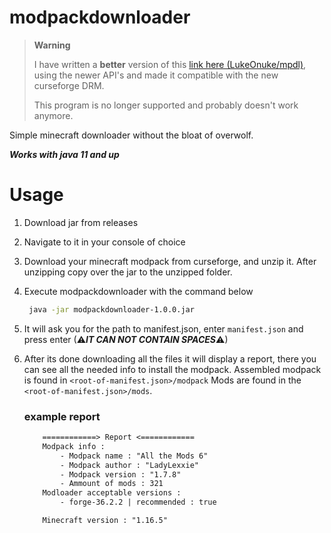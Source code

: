 # modpackdownloader

> **Warning**
> 
> I have written a **better** version of this [link here (LukeOnuke/mpdl)](https://github.com/lukeonuke/mpdl), using the newer API's and made it compatible with the new curseforge DRM.
> 
> This program is no longer supported and probably doesn't work anymore.

Simple minecraft downloader without the bloat of overwolf.

***Works with java 11 and up***

# Usage
1. Download jar from releases
2. Navigate to it in your console of choice
3. Download your minecraft modpack from curseforge, and 
   unzip it. After unzipping copy over the jar to the unzipped folder.
4. Execute modpackdownloader with the command below
   ```bash
    java -jar modpackdownloader-1.0.0.jar
   ```
5. It will ask you for the path to manifest.json, enter `manifest.json` and press enter (⚠***IT CAN NOT CONTAIN SPACES***⚠)
6. After its done downloading all the files it will display
   a report, there you can see all the needed info to 
   install the modpack. Assembled modpack is found in
   `<root-of-manifest.json>/modpack`
   Mods are found in the 
   `<root-of-manifest.json>/mods`.
    
    ### example report
    ```txt
        ============> Report <============
        Modpack info :
            - Modpack name : "All the Mods 6"
            - Modpack author : "LadyLexxie"
            - Modpack version : "1.7.8"
            - Ammount of mods : 321
        Modloader acceptable versions :
            - forge-36.2.2 | recommended : true

        Minecraft version : "1.16.5"
    ```
    
